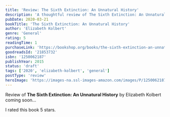 ```yaml
---
title: 'Review: The Sixth Extinction: An Unnatural History'
description: 'A thoughtful review of The Sixth Extinction: An Unnatural History by Elizabeth Kolbert'
pubDate: 2020-03-21
bookTitle: 'The Sixth Extinction: An Unnatural History'
author: 'Elizabeth Kolbert'
genre: 'General'
rating: 5
readingTime: 1
purchaseLink: 'https://bookshop.org/books/the-sixth-extinction-an-unnatural-history/9781250062185'
goodreadsId: '21853732'
isbn: '1250062187'
publishYear: 2015
status: 'draft'
tags: ['2020', 'elizabeth-kolbert', 'general']
postType: 'review'
heroImage: 'https://images-na.ssl-images-amazon.com/images/P/1250062187.01.L.jpg'
---
```


Review of **The Sixth Extinction: An Unnatural History** by Elizabeth Kolbert coming soon...

I rated this book 5 stars.